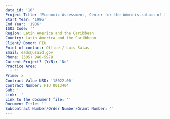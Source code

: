 ```yaml
---
data_id: '10'
Project Title: 'Economic Assessment, Center for the Administration of Justice in Latin America'
Start Year: '1986'
End Year: '1986'
ISO3 Code: ''
Region: Latin America and the Caribbean
Country: Latin America and the Caribbean
Client/ Donor: FIU
Point of contact: Office / Luis Salas
Email: eads@usaid.gov
Phone: (305) 940-5978
Current Project? (Y/N): 'No'
Practice Area:
  - ''
Prime: x
Contract Value USD: '18022.00'
Contract Number: FIU 0013404
Sub: ''
Link: ''
Link to the document file: ''
Document Title: ''
Subcontract Number/Order Number/Grant Number: ''
---
```

